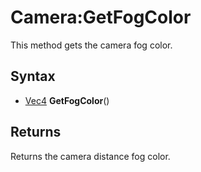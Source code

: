 # Camera:GetFogColor

This method gets the camera fog color.

## Syntax

- [Vec4](Vec4.md) **GetFogColor**()

## Returns

Returns the camera distance fog color.
